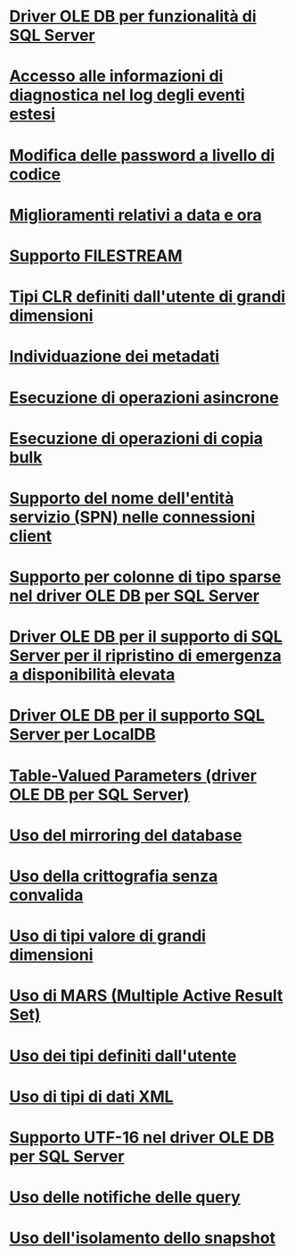 # [Driver OLE DB per funzionalità di SQL Server](oledb-driver-for-sql-server-features.md)

# [Accesso alle informazioni di diagnostica nel log degli eventi estesi](accessing-diagnostic-information-in-the-extended-events-log.md)
# [Modifica delle password a livello di codice](changing-passwords-programmatically.md)
# [Miglioramenti relativi a data e ora](date-and-time-improvements.md)
# [Supporto FILESTREAM](filestream-support.md)
# [Tipi CLR definiti dall'utente di grandi dimensioni](large-clr-user-defined-types.md)
# [Individuazione dei metadati](metadata-discovery.md)
# [Esecuzione di operazioni asincrone](performing-asynchronous-operations.md)
# [Esecuzione di operazioni di copia bulk](performing-bulk-copy-operations.md)
# [Supporto del nome dell'entità servizio (SPN) nelle connessioni client](service-principal-name-spn-support-in-client-connections.md)
# [Supporto per colonne di tipo sparse nel driver OLE DB per SQL Server](sparse-columns-support-in-oledb-driver-for-sql-server.md)
# [Driver OLE DB per il supporto di SQL Server per il ripristino di emergenza a disponibilità elevata](oledb-driver-for-sql-server-support-for-high-availability-disaster-recovery.md)
# [Driver OLE DB per il supporto SQL Server per LocalDB](oledb-driver-for-sql-server-support-for-localdb.md)
# [Table-Valued Parameters (driver OLE DB per SQL Server)](table-valued-parameters-oledb-driver-for-sql-server.md)
# [Uso del mirroring del database](using-database-mirroring.md)
# [Uso della crittografia senza convalida](using-encryption-without-validation.md)
# [Uso di tipi valore di grandi dimensioni](using-large-value-types.md)
# [Uso di MARS (Multiple Active Result Set)](using-multiple-active-result-sets-mars.md)
# [Uso dei tipi definiti dall'utente](using-user-defined-types.md)
# [Uso di tipi di dati XML](using-xml-data-types.md)
# [Supporto UTF-16 nel driver OLE DB per SQL Server](utf-16-support-in-oledb-driver-for-sql-server.md)
# [Uso delle notifiche delle query](working-with-query-notifications.md)
# [Uso dell'isolamento dello snapshot](working-with-snapshot-isolation.md)
